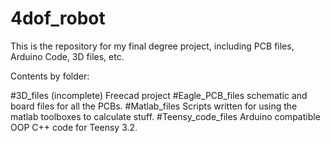 # 4dof_robot
This is the repository for my final degree project, including PCB files, Arduino Code, 3D files, etc.

Contents by folder:

#3D_files (incomplete)
	Freecad project
#Eagle_PCB_files
	schematic and board files for all the PCBs.
#Matlab_files
	Scripts written for using the matlab toolboxes to calculate stuff.
#Teensy_code_files
	Arduino compatible OOP C++ code for Teensy 3.2.
